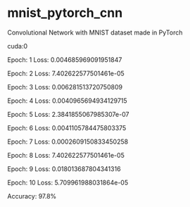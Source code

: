 # mnist_pytorch_cnn
Convolutional Network with MNIST dataset made in PyTorch

cuda:0

Epoch: 1 Loss: 0.004685969091951847

Epoch: 2 Loss: 7.402622577501461e-05

Epoch: 3 Loss: 0.006281513720750809

Epoch: 4 Loss: 0.0040965694934129715

Epoch: 5 Loss: 2.3841855067985307e-07

Epoch: 6 Loss: 0.0041105784475803375

Epoch: 7 Loss: 0.0002609150833450258

Epoch: 8 Loss: 7.402622577501461e-05

Epoch: 9 Loss: 0.018013687804341316

Epoch: 10 Loss: 5.709961988031864e-05

Accuracy: 97.8%

